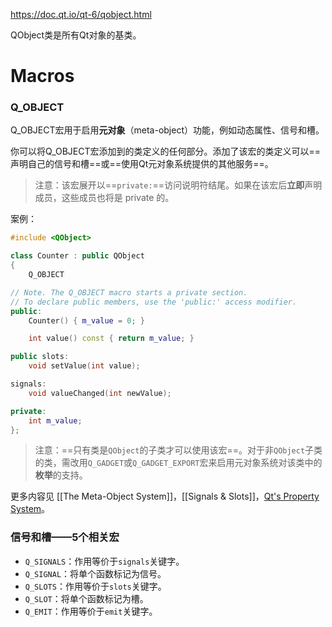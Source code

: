 https://doc.qt.io/qt-6/qobject.html

QObject类是所有Qt对象的基类。

# Macros

### Q_OBJECT

Q_OBJECT宏用于启用**元对象**（meta-object）功能，例如动态属性、信号和槽。

你可以将Q_OBJECT宏添加到的类定义的任何部分。添加了该宏的类定义可以==声明自己的信号和槽==或==使用Qt元对象系统提供的其他服务==。

> 注意：该宏展开以==`private:`==访问说明符结尾。如果在该宏后**立即**声明成员，这些成员也将是 private 的。

案例：

```Cpp
#include <QObject>

class Counter : public QObject
{
    Q_OBJECT

// Note. The Q_OBJECT macro starts a private section.
// To declare public members, use the 'public:' access modifier.
public:
    Counter() { m_value = 0; }

    int value() const { return m_value; }

public slots:
    void setValue(int value);

signals:
    void valueChanged(int newValue);

private:
    int m_value;
};
```

> 注意：==只有类是`QObject`的子类才可以使用该宏==。对于非`QObject`子类的类，需改用`Q_GADGET`或`Q_GADGET_EXPORT`宏来启用元对象系统对该类中的**枚举**的支持。

更多内容见 [[The Meta-Object System]]，[[Signals & Slots]]，[Qt's Property System](https://doc.qt.io/qt-6/properties.html)。

### 信号和槽——5个相关宏

- `Q_SIGNALS`：作用等价于`signals`关键字。
- `Q_SIGNAL`：将单个函数标记为信号。
- `Q_SLOTS`：作用等价于`slots`关键字。
- `Q_SLOT`：将单个函数标记为槽。
- `Q_EMIT`：作用等价于`emit`关键字。

